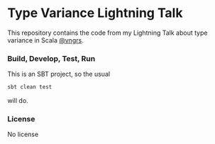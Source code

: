 # Type Variance Lightning Talk

This repository contains the code from my Lightning Talk about type variance in Scala [@vngrs](https://github.com/vngrs).

### Build, Develop, Test, Run

This is an SBT project, so the usual

```sbt
sbt clean test
```

will do.

### License

No license
